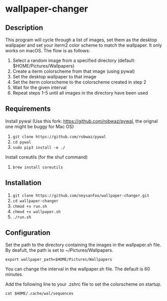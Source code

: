 # wallpaper-changer

## Description
This program will cycle through a list of images, set them as the desktop wallpaper and set your iterm2 color scheme to match the wallpaper. It only works on macOS.
The flow is as follows:
1. Select a random image from a specified directory (default: $HOME/Pictures/Wallpapers)
2. Create a iterm colorscheme from that image (using pywal)
3. Set the desktop wallpaper to that image
4. Set the iterm colorscheme to the colorscheme created in step 2
5. Wait for the given interval
6. Repeat steps 1-5 until all images in the directory have been used

## Requirements
Install pywal (Use this fork: https://github.com/robwaz/pywal, the orignal one might be buggy for Mac OS)
1. `git clone https://github.com/robwaz/pywal`
2. `cd pywal`
3. `sudo pip3 install -e ./`

Install coreutils (for the shuf command)
1. `brew install coreutils`

## Installation
1. `git clone https://github.com/neysanfoo/wallpaper-changer.git`
2. `cd wallpaper-changer`
3. `chmod +x run.sh`
4. `chmod +x wallpaper.sh`
5. `./run.sh`

## Configuration
Set the path to the directory containing the images in the wallpaper.sh file.
By deafult, the path is set to ~/Pictures/Wallpapers.
```
export wallpaper_path=$HOME/Pictures/Wallpapers
```
You can change the interval in the wallpaper.sh file. The default is 60 minutes.

Add the following line to your .zshrc file to set the colorscheme on startup.
```
cat $HOME/.cache/wal/sequences
```

